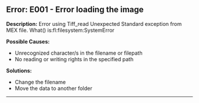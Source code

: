 ## Error: E001 - Error loading the image

**Description:** 
Error using Tiff_read
Unexpected Standard exception from MEX file.
What() is:fl:filesystem:SystemError

**Possible Causes:**
- Unrecognized character/s in the filename or filepath
- No reading or writing rights in the specified path

**Solutions:**
- Change the filename
- Move the data to another folder
---
